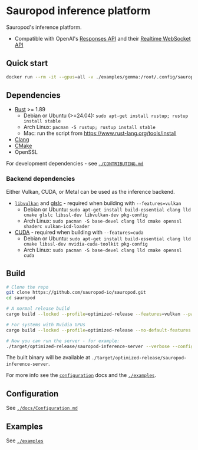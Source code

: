 # Sauropod inference platform

Sauropod's inference platform.

- Compatible with OpenAI's [Responses API](/home/steph/sauropod-io/sauropod-oss/README.md) and their [Realtime WebSocket API](https://platform.openai.com/docs/guides/realtime)

## Quick start

```bash
docker run --rm -it --gpus=all -v ./examples/gemma:/root/.config/sauropod:ro -v $HOME/.cache:/root/.cache ghcr.io/sauropod-io/sauropod:latest-cuda
```

## Dependencies

- [Rust](https://www.rust-lang.org/tools/install) >= 1.89
  - Debian or Ubuntu (>=24.04): `sudo apt-get install rustup; rustup install stable`
  - Arch Linux: `pacman -S rustup; rustup install stable`
  - Mac: run the script from https://www.rust-lang.org/tools/install
- [Clang](https://clang.llvm.org/)
- [CMake](https://cmake.org/)
- OpenSSL

For development dependencies - see [`./CONTRIBUTING.md`](./CONTRIBUTING.md)

### Backend dependencies

Either Vulkan, CUDA, or Metal can be used as the inference backend.

- [`libvulkan`](https://www.vulkan.org/) and [glslc](https://github.com/google/shaderc/tree/main/glslc) - required when building with `--features=vulkan`
  - Debian or Ubuntu: `sudo apt-get install build-essential clang lld cmake glslc libssl-dev libvulkan-dev pkg-config`
  - Arch Linux: `sudo pacman -S base-devel clang lld cmake openssl shaderc vulkan-icd-loader`
- [CUDA](https://docs.nvidia.com/cuda/cuda-toolkit-release-notes/index.html) - required when building with `--features=cuda`
  - Debian or Ubuntu: `sudo apt-get install build-essential clang lld cmake libssl-dev nvidia-cuda-toolkit pkg-config`
  - Arch Linux: `sudo pacman -S base-devel clang lld cmake openssl cuda`

## Build

```bash
# Clone the repo
git clone https://github.com/sauropod-io/sauropod.git
cd sauropod

# A normal release build
cargo build --locked --profile=optimized-release --features=vulkan --package=sauropod-inference-server

# For systems with Nvidia GPUs
cargo build --locked --profile=optimized-release --no-default-features --features=cuda --package=sauropod-inference-server

# Now you can run the server - for example:
./target/optimized-release/sauropod-inference-server --verbose --config-file examples/gemma.toml
```

The built binary will be available at `./target/optimized-release/sauropod-inference-server`.

For more info see the [`configuration`](./docs/Configuration.md) docs and the [`./examples`](./examples).

## Configuration

See [`./docs/Configuration.md`](./docs/Configuration.md)

## Examples

See [`./examples`](./examples)
